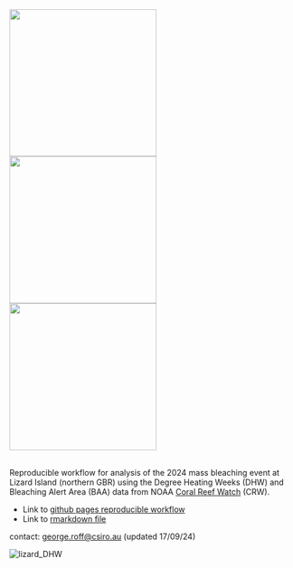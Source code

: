 <a href="https://github.com/user-attachments/assets/de0c21c3-2e7c-4b7d-8f1a-a29d0aff0811">
  <img src="https://github.com/user-attachments/assets/de0c21c3-2e7c-4b7d-8f1a-a29d0aff0811" width="260"/>
</a>
<a href="https://github.com/user-attachments/assets/e7e9da57-b38f-40bd-8976-5e4674e823bc">
  <img src="https://github.com/user-attachments/assets/e7e9da57-b38f-40bd-8976-5e4674e823bc" width="260"/>
</a>
<a href="https://github.com/user-attachments/assets/7fd32e1f-aa31-4c95-849d-02f64ec050e6">
  <img src="https://github.com/user-attachments/assets/7fd32e1f-aa31-4c95-849d-02f64ec050e6" width="260"/>
</a>

<br>
<br>

Reproducible workflow for analysis of the 2024 mass bleaching event at Lizard Island (northern GBR) using the Degree Heating Weeks (DHW) and Bleaching Alert Area (BAA) data from NOAA [Coral Reef Watch](https://coralreefwatch.noaa.gov) (CRW).

- Link to [github pages reproducible workflow](https://github.com/marine-ecologist/nGBR-DHW/blob/main/index.Rmd)
- Link to [rmarkdown file](https://github.com/marine-ecologist/nGBR-DHW/blob/main/index.Rmd)

contact: george.roff@csiro.au (updated 17/09/24)

![lizard_DHW](https://github.com/user-attachments/assets/1c5db2d2-5fe7-4b2c-8615-437b27e8440c)

